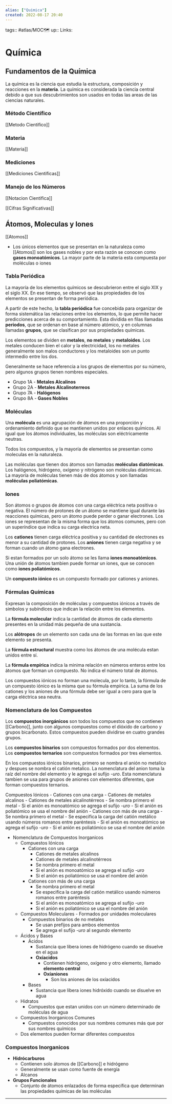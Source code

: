 ```yaml
---
alias: ["Quimica"]
created: 2022-08-17 20:40
---
```

tags:: #atlas/MOC🗺 
up:: 
Links: 
# Química
## Fundamentos de la Química
La química es la ciencia que estudia la estructura, composición y reacciones en la **materia**. La química es considerada la ciencia central debido a que sus descubrimientos son usados en todas las areas de las ciencias naturales.

### Método Científico
[[Metodo Cientifico]]

### Materia
[[Materia]]

### Mediciones
[[Mediciones Cientificas]]

### Manejo de los Números
[[Notacion Cientifica]]

[[Cifras Significativas]]

## Átomos, Moleculas y Iones
[[Atomos]]

- Los únicos elementos que se presentan en la naturaleza como [[Atomos]] son los gases nobles y por esta razón se conocen como **gases monoatómicos**. La mayor parte de la materia esta compuesta por moléculas o iones

### Tabla Periódica
La mayoría de los elementos químicos se descubrieron entre el siglo XIX y el siglo XX. En ese tiempo, se observó que las propiedades de los elementos se presentan de forma periódica.

A partir de este hecho, la **tabla periódica** fue concebida para organizar de forma sistemática las relaciones entre los elementos, lo que permite hacer predicciones acerca de su comportamiento. Esta dividida en filas llamadas **periodos**, que se ordenan en base al número atómico, y en columnas llamadas **grupos**, que se clasifican por sus propiedades químicas.

Los elementos se dividen en **metales**, **no metales** y **metaloides**. Los metales conducen bien el calor y la electricidad, los no metales generalmente son malos conductores y los metaloides son un punto intermedio entre los dos. 

Generalmente se hace referencia a los grupos de elementos por su número, pero algunos grupos tienen nombres especiales.
- Grupo 1A - **Metales Alcalinos**
- Grupo 2A - **Metales Alcalinoterreos**
- Grupo 7A - **Halógenos**
- Grupo 8A - **Gases Nobles**

### Moléculas
Una **molécula** es una agrupación de átomos en una proporción y ordenamiento definido que se mantienen unidos por enlaces químicos. Al igual que los átomos individuales, las moléculas son eléctricamente neutras.

Todos los compuestos, y la mayoría de elementos se presentan como moleculas en la naturaleza.

Las moléculas que tienen dos átomos son llamadas **moléculas diatómicas**. Los halógenos, hidrógeno, oxígeno y nitrógeno son moléculas diatómicas. La mayoría de moléculas tienen más de dos átomos y son llamadas **moléculas poliatómicas**.

### Iones
Son átomos o grupos de átomos con una carga eléctrica neta positiva o negativa. El número de protones de un átomo se mantiene igual durante las reacciones químicas, pero un átomo puede perder o ganar electrones. Los iones se representan de la misma forma que los átomos comunes, pero con un superíndice que indica su carga electrica neta.

Los **cationes** tienen carga eléctrica positiva y su cantidad de electrones es menor a su cantidad de protones. Los **aniones** tienen carga negativa y se forman cuando un átomo gana electrones.

Si estan formados por un solo átomo se les llama **iones monoatómicos**. Una unión de átomos tambien puede formar un iones, que se conocen como **iones poliatómicos**.

Un **compuesto iónico** es un compuesto formado por cationes y aniones.

### Fórmulas Químicas
Expresan la composición de moléculas y compuestos iónicos a través de simbolos y subíndices que indican la relación entre los elementos.

La **fórmula molecular** indica la cantidad de átomos de cada elemento presentes en la unidad más pequeña de una sustancia.

Los **alótropos** de un elemento son cada una de las formas en las que este elemento se presenta.

La **fórmula estructural** muestra como los átomos de una molécula estan unidos entre sí.

La **fórmula empírica** indica la minima relación en números enteros entre los átomos que forman un compuesto. No indica el número total de átomos.

Los compuestos iónicos no forman una molecula, por lo tanto, la fórmula de un compuesto iónico es la misma que su fórmula empírica. La suma de los cationes y los aniones de una fórmula debe ser igual a cero para que la carga eléctrica sea neutra.

### Nomenclatura de los Compuestos
Los **compuestos inorgánicos** son todos los compuestos que no contienen [[Carbono]], junto con algunos compuestos como el dióxido de carbono y grupos bicarbonato. Estos compuestos pueden dividirse en cuatro grandes grupos.

Los **compuestos binarios** son compuestos formados por dos elementos. Los **compuestos ternarios** son compuestos formados por tres elementos.

En los compuestos iónicos binarios, primero se nombra el anión no metalico y despues se nombra el catión metalico. La nomenclatura del anion toma la raíz del nombre del elemento y le agrega el sufijo *-uro*. Esta nomenclatura tambien se usa para grupos de aniones con elementos diferentes, que forman compuestos ternarios.



Compuestos Iónicos
		- Cationes con una carga
			- Cationes de metales alcalinos
			- Cationes de metales alcalinotérreos
			- Se nombra primero el metal
			- Si el anión es monoatómico se agrega el sufijo *-uro*
			- Si el anión es poliatómico se usa el nombre del anión
		- Cationes con más de una carga
			- Se nombra primero el metal
			- Se especifica la carga del catión metálico usando números romanos entre paréntesis
			- Si el anión es monoatómico se agrega el sufijo *-uro*
			- Si el anión es poliatómico se usa el nombre del anión

- Nomenclatura de Compuestos Inorganicos
	- Compuestos Iónicos
		- Cationes con una carga
			- Cationes de metales alcalinos
			- Cationes de metales alcalinotérreos
			- Se nombra primero el metal
			- Si el anión es monoatómico se agrega el sufijo *-uro*
			- Si el anión es poliatómico se usa el nombre del anión
		- Cationes con más de una carga
			- Se nombra primero el metal
			- Se especifica la carga del catión metálico usando números romanos entre paréntesis
			- Si el anión es monoatómico se agrega el sufijo *-uro*
			- Si el anión es poliatómico se usa el nombre del anión
	- Compuestos Moleculares - Formados por unidades moleculares
		- Compuestos binarios de no metales
			- Se usan prefijos para ambos elementos
			- Se agrega el sufijo *-uro* al segundo elemento
	- Ácidos y Bases
		- Ácidos
			- Sustancia que libera iones de hidrógeno cuando se disuelve en el agua
			- **Oxíacidos**
				- Contienen hidrógeno, oxígeno y otro elemento, llamado **elemento central**
				- **Oxíaniones**
					- Son los aniones de los oxíacidos
		- Bases
			- Sustancia que libera iones hidróxido cuando se disuelve en agua
	- Hidratos
		- Compuestos que estan unidos con un número determinado de moléculas de agua
	- Compuestos Inorganicos Comunes
		- Compuestos conocidos por sus nombres comunes más que por sus nombres químicos
	- Dos elementos pueden formar diferentes compuestos

### Compuestos Inorganicos
- **Hidrócarburos**
	- Contienen solo átomos de [[Carbono]] e hidrógeno
	- Generalmente se usan como fuente de energía
	- Alcanos
- **Grupos Funcionales**
	- Conjunto de átomos enlazados de forma específica que determinan las propiedades químicas de las moléculas
___

